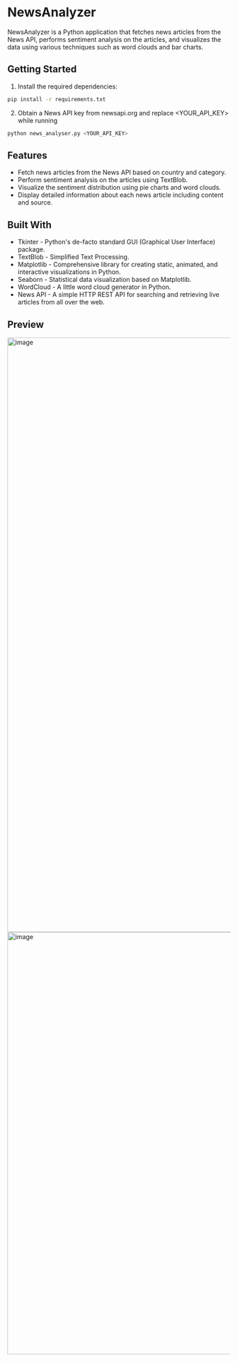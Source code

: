 # NewsAnalyzer

NewsAnalyzer is a Python application that fetches news articles from the News API, performs sentiment analysis on the articles, and visualizes the data using various techniques such as word clouds and bar charts.

## Getting Started
1. Install the required dependencies:
```bash
pip install -r requirements.txt
```
2. Obtain a News API key from newsapi.org and replace <YOUR_API_KEY> while running
```bash
python news_analyser.py <YOUR_API_KEY>
```
## Features
 - Fetch news articles from the News API based on country and category.
 - Perform sentiment analysis on the articles using TextBlob.
 - Visualize the sentiment distribution using pie charts and word clouds.
 - Display detailed information about each news article including content and source.
   
## Built With
 - Tkinter - Python's de-facto standard GUI (Graphical User Interface) package.
 - TextBlob - Simplified Text Processing.
 - Matplotlib - Comprehensive library for creating static, animated, and interactive visualizations in Python.
 - Seaborn - Statistical data visualization based on Matplotlib.
 - WordCloud - A little word cloud generator in Python.
 - News API - A simple HTTP REST API for searching and retrieving live articles from all over the web.

## Preview
<img width="1343" alt="image" src="https://github.com/SavinaySingh/Project-Assignment-Information-Aggregator-with-Web-API-and-Scraping/assets/21008903/99eac991-d29e-47a0-b05c-10a4ff1cbed2">

<img width="954" alt="image" src="https://github.com/SavinaySingh/Project-Assignment-Information-Aggregator-with-Web-API-and-Scraping/assets/21008903/44da3eda-4e81-4f4d-9aed-4c8795673df7">
